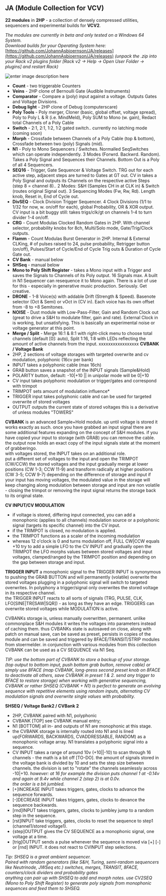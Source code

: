 ## JA (Module Collection for VCV)
**22 modules** in **2HP** - a collection of densely compressed utilities, sequencers and experimental builds for **VCV2**.  

*The modules are currently in beta and only tested on a Windows 64 System.  
Download builds for your Operating System here:* [https://github.com/JohannAsbjoernson/JA/releases](https://github.com/JohannAsbjoernson/JA/releases)
*(unpack the .zip into your Rack v2 plugins folder [Rack v2 -> Help -> Open User Folder -> plugins] and restart Rack)*

![enter image description here](https://user-images.githubusercontent.com/97259710/153781732-621218eb-17e7-4c0c-9372-a12431984f65.jpg)

 - **Count** - two triggerable Counters
 - **Veins** - 2HP clone of Bernoulli Gate (Audible Instruments)
 - **Comparator** - Compare a (poly) input against a voltage. Outputs Gates and Voltage Divisions.
 - **Debug light** - 2HP clone of Debug (computerscare)
 - **Poly Tools** - Poly merger, Cloner (basic, global offset, voltage spread), Poly to Poly L & R (i.e. MindMeld), Poly SUM to Mono (w.
   gain), Redact total Channels of a Poly Cable
 - **Switch** - 2:1, 2:1, 1:2, 1:2 gated switch.. currently no latching mode (coming soon)
 - **Morph** - Crossfade between Channels of a Poly Cable (top & bottom), Crossfade between two (poly) Signals (mid).
 - **N1** - Poly to Mono Sequencers / Switches. Normalled SeqSwitches which can operate independently. 3 Modes (Forwrd. Backwrd. Random). Takes a Poly Signal and Sequences their Channels. Bottom Out is a Poly of all 4 Sequencers.
 - **SEQ16** - Trigger, Gate Sequencer & Voltage Switch. TRG out for each active step, adjacent steps are turned to Gates at GT out. CV in takes a Poly Signal and outputs its Channels on the respective active Steps (step 8 = channel 8).. 2 Modes: S&H (Samples CH in at CLK in) & Switch (routes original Signal out). 3 Sequencing Modes (Fw, Rw, Rd). Length knob, Reset in, End of Cycle out.
 - **DivSEQ** -  Clock Division Trigger Sequencer. 4 Clock Divisions (1/1 to 1/32 for now, w. on/off for each), global Probability, OR & XOR output. CV input is a bit buggy still: takes trigs/clk/gt on channels 1-4 to turn divider 1-4 on/off.
 - **CRG** - Count Modulas Clocked Random Gates in 2HP. With channel selector, probability knobs for 8ch, Multi/Solo mode, Gate/Trig/Clock outputs.
 - **Flamm** - Count Modulas Burst Generator in 2HP. Internal & External CLKing, # of pulses raised to 24, pulse probability, Retrigger button (on/off), Pulses/Start of Cycle/End of Cycle Trig outs & Duration of Cycle Gate out.
 - **CV Bank** - manual below
 - **SHSeq** - manual below
 - **Mono to Poly Shift Register** - takes a Mono input with a Trigger and saves the Signals to Channels of its Poly output. 16 Signals max. A built in N1 Sequencer can resequence it to Mono again. There is a lot of use for this - especially in generative music production. Seriously. Get creative.
 - **DRONE** - 1-8 Voice(s) with addable Drift (Strength & Speed). Basenote selector (Oct & Semi) or vOct in (CV in). Each voice has its own offset from -8 to +8 Semitones.
 - **NOISE** - Dust module with Low-Pass-Filter, Gain and Random Clock out (great to drive a S&H to modulate filter, gain and rate). External Clock in is working, but unsatisfying. This is basically an experimental noise or voltage generator at this point.
 - **Merge / Split** - Merge 16:1 & 8:1 with right-click menu to choose total channels (default [0]: auto), Split 1:16, 1:8 with LEDs reflecting the amount of active channels from the input.
xxxxxxxxxxxxxxxxx
**CVBANK  / Voltage Bank**
 - 2HP, 2 sections of voltage storages with targeted overwrite and cv
   modulation, polyphonic (16cv per bank)
 - INPUT takes a polyphonic cable (max 16ch)
 - GRAB button saves a snapshot of the INPUT signals (Sample&Hold)
 - POLARITY button, default: -10|+10 || in unipolar mode will be 0|+10
 - CV input takes polyphonic modulation or trigger/gates and correspond
   with trimpot
 - TRIMPOT sets amount of modulation influence*
 - TRIGGER input takes polyphonic cable and can be used for targeted
   overwrite of stored voltages
 - OUTPUT outputs the current state of stored voltages this is a
   derivative of unless modules "TOWERS"

**CVBANK** is an advanced Sample+Hold module.  up until voltage is stored it works exactly as such. 
once you have grabbed an input signal there are some additional features expanding on the concept of S&H modules. if you have copied your input to storage (with GRAB) you can remove the cable.  
the output now holds an exact copy of the input signals state at the moment of grabberingo.    
with voltages stored, the INPUT takes on an additional role.  
put a different set of voltages to the input and open the TRIMPOT (CW/CCW)
the stored voltages and the input gradually merge at lower positions (CW 1-3; CCW 11-9)
and transform radically at higher positions (CW 3-5; CCW 9-7)
depending on the difference of storage and input if your input has moving voltages, the modulated value in the storage will keep changing along modulation between storage and input are non volatile - closing the trimpot or removing the input signal returns the storage back to its original state.  

**CV INPUT/CV MODULATION**

 - if voltage is stored, differing input connected, you can add a
   monophonic (applies to all channels) modulation source or a
   polyphonic signal (targets its specific channel) into the CV input.
 - if the TRIMPOT is closed, no modulation is applied.
 - the TRIMPOT functions as a scaler of the incoming modulation
 - whereas 12 o'clock is 0 and turns modulation off, FULL CW|CCW equals
   +10   try to add a simple LFO to the CV INPUT and gradually open the TRIMPOT   the LFO morphs values between stored voltages and input voltages, clamped/ranged by the TRIMPOT position and depending on the gap between storage and input.

  
**TRIGGER INPUT**
a monophonic signal to the TRIGGER INPUT is synonymous to pushing the GRAB BUTTON
and will permanently (volatile) overwrite the stored voltages plugging in a polyphonic signal will switch to targeted overwrites.  In polyphony a trigger/signal only overwrites the stored voltage in its respective channel.  
the TRIGGER INPUT reacts to all sorts of signals (TRG, PULSE, CLK, LFO[SINE|TRI|SAW|SQR]) - as long as they have an edge.
TRIGGERS can overwrite stored voltages while MODULATION is active.  
  
CVBANKs storage is, unless manually overwritten, permanent. unlike commonplace S&H modules it writes the voltages into parameters instead of caching them. thus CVBANKs state is autosaved on close, along with patch on manual save, can be saved as preset,  persists in copies of the module and can be saved and triggered by 8FACE/TRANSIT/STRIP modules from stoermelder.
in conjunction with various modules from this collection CVBANK can be used as a CV SEQUENCE via N1 Seq.
  
*TIP:
use the bottom part of CVBANK to store a backup of your storage.  
(top output to bottom input, push bottom grab button, remove cable)
or simply use 8FACE (map CVBANK, long-press second preset knob on 8FACE to deactivate all others, save CVBANK in preset 1 & 2. send any trigger to 8FACE to restore storage)
when working with generative sequencing, CVBANK or rather SHSEQ (CVBANK + N1) is perfect to generate an evolving sequence with repetitive elements using random inputs, alternating CV modulation signals and overwrite single values with probability.* 


**SHSEQ / Voltage Bank2 / CVBank 2**

 - 2HP, CVBANK paired with N1, polyphonic
 - CVBANK [TOP] see CVBANK manual entry;
 - N1 [BOTTOM] all in- and outputs of N1 are monophonic at this stage.
 - the CVBANK storage is internally routed into N1 and is lined up(FORWARDS, BACKWARDS, CVADDRESSABLE, RANDOM) as a monophonic voltage array.  N1 translates a polyphonic signal into a sequence.
 - CV INPUT takes a range of around 10v (+10||-10) to scan through 16 channels - the math is a bit off [TO-DO].   the amount of signals stored in the voltage bank is divided by 10 and sets the step size between channels. the division is set to "rotate" the channels seamlessly across -10|+10.
*however: at 16 for example the division puts channel 1 at -0.14v and again at 9.4v while channel 2 (step 2) is at 0.0v.*  
*the order is a bit jumbled.*
 - [+]INCREASE INPUT takes triggers, gates, clocks to advance the sequence forwards.
 - [-]DECREASE INPUT takes triggers, gates, clocks to devance the sequence backwards.
 - [rnd]INPUT takes triggers, gates, clocks to jumbley jump to a random step in the sequence.
 - [rst]INPUT take triggers, gates, clocks to reset the sequence to step1 (channel1/stored voltage1).
 - {step]OUTPUT gives the CV SEQUENCE as a monophonic signal, one
   voltage at a time.
 - [trig]OUTPUT sends a pulse whenever the sequence is moved via [+] [-]
   or [rnd] INPUT.   it does not react to CVINPUT step selections.

*Tip:
SHSEQ is a great ambient sequencer.  
Paired with random generators (like S&H, Turing, semi-random sequencers like Neutrinode, JWSeq etc.)  switches, merges, TRANSIT, 8FACE, counters/clock dividers and probability gates  
anything can pair up with SHSEQ to add and morph notes.
use CV2SEQ (Mono to Poly Shift Register) to generate poly signals from monophonic sequences and feed them to SHSEQ.*
